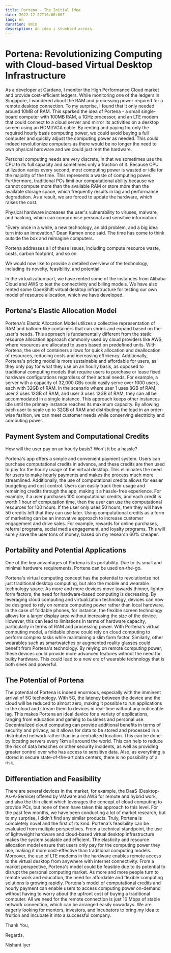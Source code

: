 ```yaml
---
title: Portena - The Initial Idea
date: 2022-12-22T16:00:00Z
lang: en
duration: 9min
description: An idea i stumbled across.
---
```


# Portena: Revolutionizing Computing with Cloud-based Virtual Desktop Infrastructure

As a developer at Cardano, I monitor the High Performance Cloud market and provide cost-efficient ledgers. While monitoring one of the ledgers in Singapore, I wondered about the RAM and processing power required for a remote desktop connection. To my surprise, I found that it only needed around 10MB of RAM. This sparked the idea of Portena - a small single-board computer with 100MB RAM, a 1GHz processor, and an LTE modem that could connect to a cloud server and mirror its activities on a desktop screen using an HDMI/VGA cable. By renting and paying for only the required hourly basis computing power, we could avoid buying a full computer and quickly adjust the computing power as needed. This could indeed revolutionize computers as there would be no longer the need to own physical hardware and we could just rent the hardware.

Personal computing needs are very discrete, in that we sometimes use the CPU to its full capacity and sometimes only a fraction of it. Because CPU utilization varies every second, most computing power is wasted or idle for the majority of the time. This represents a waste of computing power. Furthermore, traditional PCs limit our computational ability because we cannot compute more than the available RAM or store more than the available storage space, which frequently results in lag and performance degradation. As a result, we are forced to update the hardware, which raises the cost.

Physical hardware increases the user's vulnerability to viruses, malware, and hacking, which can compromise personal and sensitive information.

"Every once in a while, a new technology, an old problem, and a big idea turn into an innovation," Dean Kamen once said. The time has come to think outside the box and reimagine computers.

Portena addresses all of these issues, including compute resource waste, costs, carbon footprint, and so on.

We would now like to provide a detailed overview of the technology, including its novelty, feasibility, and potential.

In the virtualization part, we have rented some of the instances from Alibaba Cloud and AWS to test the connectivity and billing models. We have also rented some OpenShift virtual desktop infrastructure for testing our own model of resource allocation, which we have developed.

## Portena's Elastic Allocation Model

Portena's Elastic Allocation Model utilizes a collective representation of RAM and balloon-like containers that can shrink and expand based on the user's needs. This approach is fundamentally different from the static resource allocation approach commonly used by cloud providers like AWS, where resources are allocated to users based on predefined units. With Portena, the use of containers allows for quick allocation and deallocation of resources, reducing costs and increasing efficiency. Additionally, Portena's pricing model is more sustainable and affordable for users, as they only pay for what they use on an hourly basis, as opposed to traditional computing models that require users to purchase or lease fixed hardware configurations regardless of their actual needs. For example, a server with a capacity of 32,000 GBs could easily serve over 1000 users, each with 32GB of RAM. In the scenario where user 1 uses 8GB of RAM, user 2 uses 12GB of RAM, and user 3 uses 12GB of RAM, they can all be accommodated in a single instance. This approach keeps other instances idle until the primary instance reaches its maximum capacity. By allowing each user to scale up to 32GB of RAM and distributing the load in an order-wise fashion, we can meet customer needs while conserving electricity and computing power.

## Payment System and Computational Credits

How will the user pay on an hourly basis? Won't it be a hassle?

Portena's app offers a simple and convenient payment system. Users can purchase computational credits in advance, and these credits are then used to pay for the hourly usage of the virtual desktop. This eliminates the need for users to make hourly payments and makes the process much more streamlined. Additionally, the use of computational credits allows for easier budgeting and cost control. Users can easily track their usage and remaining credits through the app, making it a hassle-free experience. For example, if a user purchases 100 computational credits, and each credit is worth 1 hour of computation time, then the user can use the computational resources for 100 hours. If the user only uses 50 hours, then they will have 50 credits left that they can use later. Using computational credits as a form of marketing can be an innovative approach to increase customer engagement and drive sales. For example, rewards for online purchases, referral programs, social media engagement, and loyalty programs. This will surely save the user tons of money, based on my research 60% cheaper.

## Portability and Potential Applications

One of the key advantages of Portena is its portability. Due to its small and minimal hardware requirements, Portena can be used on-the-go.

Portena's virtual computing concept has the potential to revolutionize not just traditional desktop computing, but also the mobile and wearable technology space. As more and more devices move towards thinner, lighter form factors, the need for hardware-based computing is decreasing. By leveraging cloud computing and virtualization technology, devices can now be designed to rely on remote computing power rather than local hardware. In the case of foldable phones, for instance, the flexible screen technology allows for a larger display area without increasing the size of the device. However, this can lead to limitations in terms of hardware capacity, particularly in terms of RAM and processing power. With Portena's virtual computing model, a foldable phone could rely on cloud computing to perform complex tasks while maintaining a slim form factor. Similarly, other wearables such as smartwatches or augmented reality glasses could benefit from Portena's technology. By relying on remote computing power, these devices could provide more advanced features without the need for bulky hardware. This could lead to a new era of wearable technology that is both sleek and powerful.

## The Potential of Portena

The potential of Portena is indeed enormous, especially with the imminent arrival of 5G technology. With 5G, the latency between the device and the cloud will be reduced to almost zero, making it possible to run applications in the cloud and stream them to devices in real-time without any noticeable lag. This makes Portena an ideal device for a variety of applications, ranging from education and gaming to business and personal use. Decentralized cloud computing can provide additional benefits in terms of security and privacy, as it allows for data to be stored and processed in a distributed network rather than in a centralized location. This can be done by locating servers every 1km all around the world. This can help to reduce the risk of data breaches or other security incidents, as well as providing greater control over who has access to sensitive data. Also, as everything is stored in secure state-of-the-art data centers, there is no possibility of a risk.

## Differentiation and Feasibility

There are several devices in the market, for example, the DaaS (Desktop-As-A-Service) offered by VMware and AWS for remote and hybrid work, and also the thin client which leverages the concept of cloud computing to provide PCs, but none of them have taken this approach to this level. For the past few months, we have been conducting a lot of market research, but to my surprise, I didn't find any similar products. Truly, Portena is completely novel and the first of its kind. Portena's feasibility can be evaluated from multiple perspectives. From a technical standpoint, the use of lightweight hardware and cloud-based virtual desktop infrastructure makes the system scalable and efficient. The elasticity and resource allocation model ensure that users only pay for the computing power they use, making it more cost-effective than traditional computing models. Moreover, the use of LTE modems in the hardware enables remote access to the virtual desktop from anywhere with internet connectivity. From a market perspective, Portena's model could be feasible due to its potential to disrupt the personal computing market. As more and more people turn to remote work and education, the need for affordable and flexible computing solutions is growing rapidly. Portena's model of computational credits and hourly payment can enable users to access computing power on-demand without having to worry about the upfront cost of buying a traditional computer. All we need for the remote connection is just 10 Mbps of stable network connection, which can be arranged easily nowadays. We are eagerly looking for mentors, investors, and incubators to bring my idea to fruition and incubate it into a successful company.

Thank You,

Regards,

Nishant Iyer
